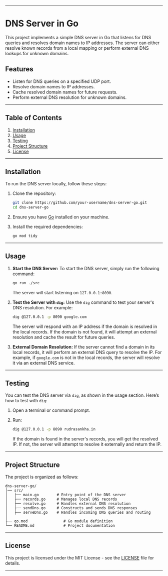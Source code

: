 

---

# DNS Server in Go

This project implements a simple DNS server in Go that listens for DNS queries and resolves domain names to IP addresses. The server can either resolve known records from a local mapping or perform external DNS lookups for unknown domains.

## Features
- Listen for DNS queries on a specified UDP port.
- Resolve domain names to IP addresses.
- Cache resolved domain names for future requests.
- Perform external DNS resolution for unknown domains.

---

## Table of Contents
1. [Installation](#installation)
2. [Usage](#usage)
3. [Testing](#testing)
4. [Project Structure](#project-structure)
5. [License](#license)

---

## Installation

To run the DNS server locally, follow these steps:

1. Clone the repository:
   ```bash
   git clone https://github.com/your-username/dns-server-go.git
   cd dns-server-go
   ```

2. Ensure you have [Go](https://golang.org/dl/) installed on your machine.

3. Install the required dependencies:
   ```bash
   go mod tidy
   ```

---

## Usage

1. **Start the DNS Server:**
   To start the DNS server, simply run the following command:
   ```bash
   go run ./src
   ```
   The server will start listening on `127.0.0.1:8090`.

2. **Test the Server with `dig`:**
   Use the `dig` command to test your server's DNS resolution. For example:
   ```bash
   dig @127.0.0.1 -p 8090 google.com
   ```

   The server will respond with an IP address if the domain is resolved in the local records. If the domain is not found, it will attempt an external resolution and cache the result for future queries.

3. **External Domain Resolution:**
   If the server cannot find a domain in its local records, it will perform an external DNS query to resolve the IP. For example, if `google.com` is not in the local records, the server will resolve it via an external DNS service.

---

## Testing

You can test the DNS server via `dig`, as shown in the usage section. Here’s how to test with `dig`:

1. Open a terminal or command prompt.
2. Run:
   ```bash
   dig @127.0.0.1 -p 8090 rudrasankha.in
   ```

   If the domain is found in the server's records, you will get the resolved IP. If not, the server will attempt to resolve it externally and return the IP.

---

## Project Structure

The project is organized as follows:

```
dns-server-go/
│── src/
│   ├── main.go        # Entry point of the DNS server
│   ├── records.go     # Manages local DNS records
│   ├── resolve.go     # Handles external DNS resolution
│   ├── sendDns.go     # Constructs and sends DNS responses
│   ├── serveDns.go    # Handles incoming DNS queries and routing
│
├── go.mod                # Go module definition
└── README.md             # Project documentation
```

---

## License

This project is licensed under the MIT License - see the [LICENSE](LICENSE) file for details.

---
